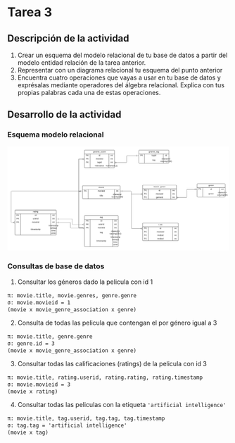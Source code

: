 # Tarea 3

## Descripción de la actividad

1. Crear un esquema del modelo relacional de tu base de datos a partir del modelo entidad relación de la tarea anterior.
2. Representar con un diagrama relacional tu esquema del punto anterior
3. Encuentra cuatro operaciones que vayas a usar en tu base de datos y exprésalas mediante operadores del álgebra relacional. Explica con tus propias palabras cada una de estas operaciones.

## Desarrollo de la actividad

### Esquema modelo relacional

![Tarea_3](./Tarea%203.png)

### Consultas de base de datos

1. Consultar los géneros dado la pelicula con id 1

```
π: movie.title, movie.genres, genre.genre
σ: movie.movieid = 1
(movie x movie_genre_association x genre)
```
 
2. Consulta de todas las pelicula que contengan el por género igual a 3

```
π: movie.title, genre.genre
σ: genre.id = 3
(movie x movie_genre_association x genre)
```
 
3. Consultar todas las calificaciones (ratings) de la pelicula con id 3

```
π: movie.title, rating.userid, rating.rating, rating.timestamp
σ: movie.movieid = 3
(movie x rating)
```

4. Consultar todas las peliculas con la etiqueta `'artificial intelligence'`

```
π: movie.title, tag.userid, tag.tag, tag.timestamp
σ: tag.tag = 'artificial intelligence'
(movie x tag)
```